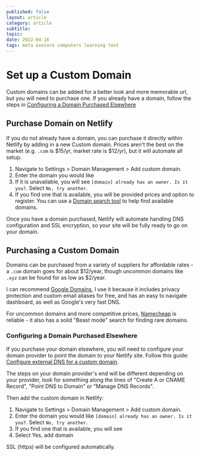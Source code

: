 ```yaml
---
published: false
layout: article
category: article
subtitle: 
topic:
date: 2022-04-16
tags: meta exocore computers learning test
---
```


# Set up a Custom Domain

Custom domains can be added for a better look and more memorable url, but you will need to purchase one. If you already have a domain, follow the steps in [Configuring a Domain Purchased Elsewhere](#configuring-a-domain-purchased-elsewhere) 

## Purchase Domain on Netlify

If you do not already have a domain, you can purchase it directly within Netlify by adding in a new Custom domain. Prices aren't the best on the market (e.g. `.com` is $15/yr, market rate is $12/yr), but it will automate all setup.

1. Navigate to Settings > Domain Management > Add custom domain.
2. Enter the domain you would like
3. If it is unavailable, you will see `[domain] already has an owner. Is it you?`. Select `No, try another`.
4. If you find one that is available, you will be provided prices and option to register. You can use a [Domain search tool](https://domains.google.com/registrar/search) to help find available domains.

Once you have a domain purchased, Netlify will automate handling DNS configuration and SSL encryption, so your site will be fully ready to go on your domain.

## Purchasing a Custom Domain
 
Domains can be purchased from a variety of suppliers for affordable rates - a `.com` domain goes for about $12/year, though uncommon domains like `.xyz` can be found for as low as $2/year.

I can recommend [Google Domains](https://google.com/domains), I use it because it includes privacy protection and custom email aliases for free, and has an easy to navigate dashboard, as well as Google's very fast DNS. 

For uncommon domains and more competitive prices, [Namecheap](https://namecheap.com) is reliable - it also has a solid "Beast mode" search for finding rare domains.

### Configuring a Domain Purchased Elsewhere

If you purchase your domain elsewhere, you will need to configure your domain provider to point the domain to your Netlify site. Follow this guide: [Configure external DNS for a custom domain](https://docs.netlify.com/domains-https/custom-domains/configure-external-dns/). 

The steps on your domain provider's end will be different depending on your provider, look for something along the lines of "Create A or CNAME Record", "Point DNS to Domain" or "Manage DNS Records".

Then add the custom domain in Netlify:
1. Navigate to Settings > Domain Management > Add custom domain.
2. Enter the domain you would like `[domain] already has an owner. Is it you?`. Select `No, try another`.
3. If you find one that is available, you will see 
3. Select Yes, add domain

SSL (https) will be configured automatically.
